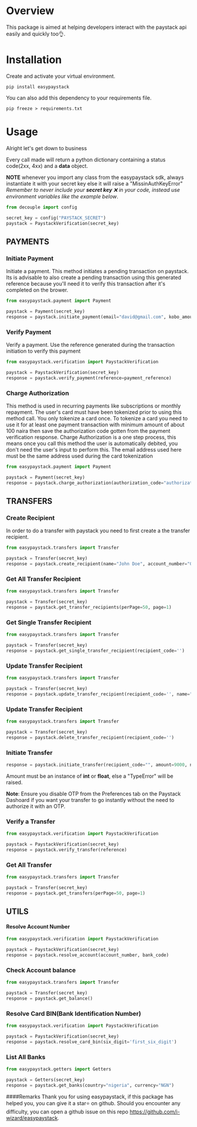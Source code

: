 # Overview
This package is aimed at helping developers interact with the paystack api easily and quickly too👌.

# Installation
Create and activate your virtual environment.
```
pip install easypaystack
```
You can also add this dependency to your requirements file.

```
pip freeze > requirements.txt
```

# Usage
Alright let's get down to business

Every call made will return a python dictionary containing a status code(2xx, 4xx)  and a **data** object.

**NOTE** whenever you import any class from the easypaystack sdk, always instantiate it with your secret key else it will raise a "MissinAuthKeyError"
*Remember to never include your **secret key** ❌ in your code, instead use environment variables like the example below*.
```py
from decouple import config

secret_key = config("PAYSTACK_SECRET")
paystack = PaystackVerification(secret_key)
```

## PAYMENTS
### Initiate Payment
Initiate a payment. This method initiates a pending transaction on paystack.
Its is advisable to also create a pending transaction using this generated reference because you'll need it to verify this transaction after it's completed on the brower.
```py
from easypaystack.payment import Payment

paystack = Payment(secret_key)
response = paystack.initiate_payment(email="david@gmail.com", kobo_amount=5000, reference="uniquers453")
```
### Verify Payment
Verify a payment. Use the reference generated during the transaction
initiation to verify this payment
```py
from easypaystack.verification import PaystackVerification

paystack = PaystackVerification(secret_key)
response = paystack.verify_payment(reference=payment_reference)
```

### Charge Authorization
This method is used in recurring payments like subscriptions or
monthly repayment.
The user's card must have been tokenized prior to using this method call.
You only tokenize a card once. 
To tokenize a card you need to use it for at least one payment transaction with minimum amount of about 100 naira then save the authorization code gotten from the payment verification response.
Charge Authorization is a one step process, this means once you call this method the user is automatically debited, you don't need the user's input to perform this.
The email address used here must be the same address used during the card tokenization
```py
from easypaystack.payment import Payment

paystack = Payment(secret_key)
response = paystack.charge_authorization(authorization_code="authorization_code", email="david@gmail.com", kobo_amount=5000, reference="uniquers453")
```

## TRANSFERS
### Create Recipient
In order to do a transfer with paystack you need to first create a the transfer recipient.
```py
from easypaystack.transfers import Transfer

paystack = Transfer(secret_key)
response = paystack.create_recipient(name="John Doe", account_number="07*******", bank_code="035")
```

### Get All Transfer Recipient
```py
from easypaystack.transfers import Transfer

paystack = Transfer(secret_key)
response = paystack.get_transfer_recipients(perPage=50, page=1)
```
### Get Single Transfer Recipient
```py
from easypaystack.transfers import Transfer

paystack = Transfer(secret_key)
response = paystack.get_single_transfer_recipient(recipient_code='')
```

### Update Transfer Recipient
```py
from easypaystack.transfers import Transfer

paystack = Transfer(secret_key)
response = paystack.update_transfer_recipient(recipient_code='', name="", email="", description="this param is optional")
```
### Update Transfer Recipient
```py
from easypaystack.transfers import Transfer

paystack = Transfer(secret_key)
response = paystack.delete_transfer_recipient(recipient_code='')
```

### Initiate Transfer

```py
response = paystack.initiate_transfer(recipient_code="", amount=9000, narration="")
```
Amount must be an instance of **int** or **float**, else a "TypeError" will be raised.

**Note**: Ensure you disable OTP from the Preferences tab on the Paystack Dashoard if you want your transfer to go instantly without the need to authorize it with an OTP.

### Verify a Transfer

```py
from easypaystack.verification import PaystackVerification

paystack = PaystackVerification(secret_key)
response = paystack.verify_transfer(reference)
```
### Get All Transfer
```py
from easypaystack.transfers import Transfer

paystack = Transfer(secret_key)
response = paystack.get_transfers(perPage=50, page=1)
```

## UTILS
#### Resolve Account Number
```py
from easypaystack.verification import PaystackVerification
```
```py
paystack = PaystackVerification(secret_key)
response = paystack.resolve_account(account_number, bank_code)
```
### Check Account balance
```py
from easypaystack.transfers import Transfer

paystack = Transfer(secret_key)
response = paystack.get_balance()
```
### Resolve Card BIN(Bank Identification Number)
```py
from easypaystack.verification import PaystackVerification

paystack = PaystackVerification(secret_key)
response = paystack.resolve_card_bin(six_digit='first_six_digit')
```

### List All Banks
```py
from easypaystack.getters import Getters

paystack = Getters(secret_key)
response = paystack.get_banks(country="nigeria", currency="NGN")
```

####Remarks
Thank you for using easypaystack, if this package has helped you, you can give it a star⭐️ on github. Should you encounter any difficulty, you can open a github issue on this repo https://github.com/i-wizard/easypaystack.
